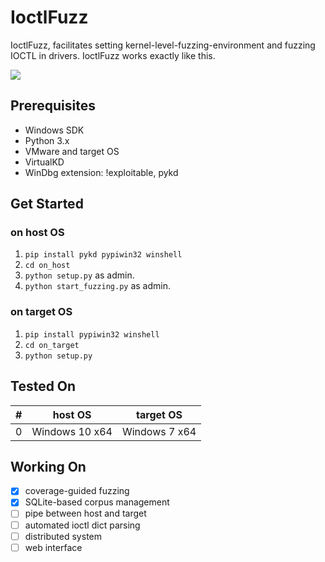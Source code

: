 # IoctlFuzz
IoctlFuzz, facilitates setting kernel-level-fuzzing-environment and fuzzing IOCTL in drivers. IoctlFuzz works exactly like this.  

![](https://github.com/dohki/IoctlFuzz/blob/master/images/modern_software_development.gif?raw=true)

## Prerequisites
- Windows SDK
- Python 3.x
- VMware and target OS
- VirtualKD
- WinDbg extension: !exploitable, pykd

## Get Started
### on host OS
1. `pip install pykd pypiwin32 winshell`
1. `cd on_host`
1. `python setup.py` as admin.
1. `python start_fuzzing.py` as admin.
### on target OS
1. `pip install pypiwin32 winshell`
1. `cd on_target`
1. `python setup.py`

## Tested On
\# | host OS | target OS
-- | --------------- | ----------------
0 | Windows 10 x64 | Windows 7 x64

## Working On
- [x] coverage-guided fuzzing
- [x] SQLite-based corpus management
- [ ] pipe between host and target
- [ ] automated ioctl dict parsing
- [ ] distributed system
- [ ] web interface
